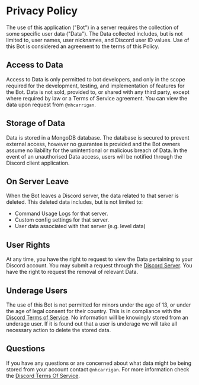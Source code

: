 # Privacy Policy

The use of this application ("Bot") in a server requires the collection of some specific user data ("Data"). The Data collected includes, but is not limited to, user names, user nicknames, and Discord user ID values. Use of this Bot is considered an agreement to the terms of this Policy. 

## Access to Data

Access to Data is only permitted to bot developers, and only in the scope required for the development, testing, and implementation of features for the Bot. Data is not sold, provided to, or shared with any third party, except where required by law or a Terms of Service agreement. You can view the data upon request from `@nhcarrigan`.

## Storage of Data

Data is stored in a MongoDB database. The database is secured to prevent external access, however no guarantee is provided and the Bot owners assume no liability for the unintentional or malicious breach of Data. In the event of an unauthorised Data access, users will be notified through the Discord client application.

## On Server Leave

When the Bot leaves a Discord server, the data related to that server is deleted. This deleted data includes, but is not limited to:

- Command Usage Logs for that server.
- Custom config settings for that server.
- User data associated with that server (e.g. level data)

## User Rights

At any time, you have the right to request to view the Data pertaining to your Discord account. You may submit a request through the [Discord Server](https://discord.gg/yMBWgETTJu). You have the right to request the removal of relevant Data.

## Underage Users

The use of this Bot is not permitted for minors under the age of 13, or under the age of legal consent for their country. This is in compliance with the [Discord Terms of Service](https://discord.com/terms). No information will be knowingly stored from an underage user. If it is found out that a user is underage we will take all necessary action to delete the stored data.

## Questions

If you have any questions or are concerned about what data might be being stored from your account contact `@nhcarrigan`. For more information check the [Discord Terms Of Service](https://discord.com/terms).
